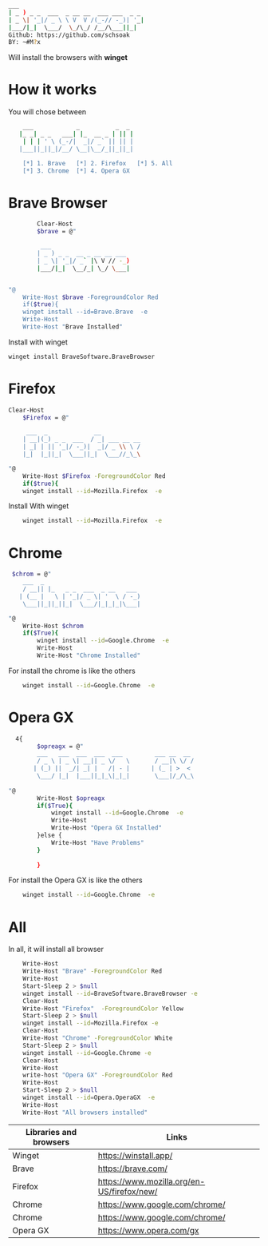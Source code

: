 ```sh
___                                  
| _ ) _ _  ___  _ __ __  ___ ___  _ _ 
| _ \| '_|/ _ \ \ V  V /(_-// -_)| '_|
|___/|_|  \___/  \_/\_/ /__/\___||_|  
Github: https://github.com/schsoak
BY: ~#M?x
```

Will install the browsers with **winget**

# How it works

You will chose between

```sh
    ___            _          _  _ 
   |_ _| _ _   ___| |_  __ _ | || |
    | | | ' \ (_-/|  _|/ _` || || |
   |___||_||_|/__/ \__|\__/_||_||_|  

    [*] 1. Brave   [*] 2. Firefox   [*] 5. All
    [*] 3. Chrome  [*] 4. Opera GX

```

# Brave Browser

```sh
        Clear-Host
        $brave = @"

         ___                      
        | _ ) _ _  __ _ __ __ ___ 
        | _ \| '_|/ _` |\ V // -_)
        |___/|_|  \__/_| \_/ \___|        


"@   
    Write-Host $brave -ForegroundColor Red
    if($true){
    winget install --id=Brave.Brave  -e
    Write-Host
    Write-Host "Brave Installed"
```

Install with winget

```sh
winget install BraveSoftware.BraveBrowser
```

# Firefox

```sh
Clear-Host
    $Firefox = @"

     ___  _             __           
    | __|(_) _ _  ___  / _| ___ __ __
    | _| | || '_|/ -_)|  _|/ _ \\ \ /
    |_|  |_||_|  \___||_|  \___//_\_\

"@
    Write-Host $Firefox -ForegroundColor Red
    if($true){
    winget install --id=Mozilla.Firefox  -e
```

Install With winget

```sh
    winget install --id=Mozilla.Firefox  -e
```

# Chrome 

```sh
 $chrom = @"
    ___  _                          
    / __|| |_   _ _  ___  _ __   ___ 
   | (__ |   \ | '_|/ _ \| '  \ / -_)
    \___||_||_||_|  \___/|_|_|_|\___|

"@
    Write-Host $chrom
    if($True){
        winget install --id=Google.Chrome  -e
        Write-Host
        Write-Host "Chrome Installed"
```
For install the chrome is like the others

```sh
    winget install --id=Google.Chrome  -e
```

# Opera GX

```sh
  4{
        $opreagx = @"
        ___   ___  ___  ___  ___         ___ __  __
        / _ \ | _ \| __|| _ \/   \       / __|\ \/ /
       | (_) ||  _/| _| |   /| - |      | (_ | >  < 
        \___/ |_|  |___||_|_\|_|_|       \___|/_/\_\       
    
"@
        Write-Host $opreagx
        if($True){
            winget install --id=Google.Chrome  -e
            Write-Host
            Write-Host "Opera GX Installed"
        }else {
            Write-Host "Have Problems"
        }
    
        }
```
For install the Opera GX is like the others

```sh
    winget install --id=Google.Chrome  -e
```

# All

In all, it will install all browser

```sh
    Write-Host
    Write-Host "Brave" -ForegroundColor Red
    Write-Host
    Start-Sleep 2 > $null
    winget install --id=BraveSoftware.BraveBrowser -e
    Clear-Host
    Write-Host "Firefox"  -ForegroundColor Yellow
    Start-Sleep 2 > $null
    winget install --id=Mozilla.Firefox -e
    Clear-Host
    Write-Host "Chrome" -ForegroundColor White
    Start-Sleep 2 > $null
    winget install --id=Google.Chrome -e
    Clear-Host
    Write-Host
    write-host "Opera GX" -ForegroundColor Red
    Write-Host
    Start-Sleep 2 > $null
    winget install --id=Opera.OperaGX  -e
    Write-Host
    Write-Host "All browsers installed"

```

| Libraries and browsers |  Links |
| ------ | ------ |
|  Winget |  https://winstall.app/   |
|  Brave |  https://brave.com/  |
|  Firefox | https://www.mozilla.org/en-US/firefox/new/    |
|  Chrome  | https://www.google.com/chrome/       |
|  Chrome  | https://www.google.com/chrome/       |
| Opera GX | https://www.opera.com/gx |


